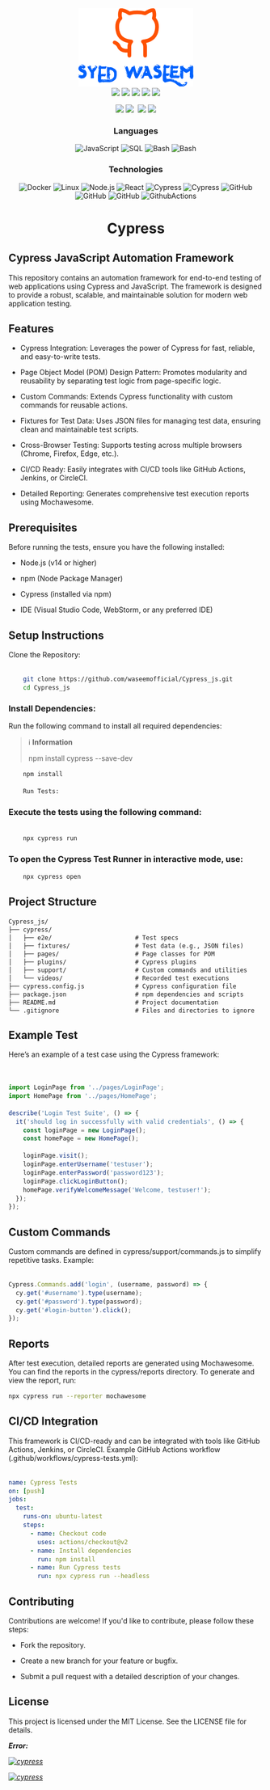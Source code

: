 <p align="center" >
<div align="center" >
<img src="https://github.com/waseemofficial/DSA_Python/blob/main/Images/github_logo_blue.png"/>
</div>

<div align="center">
<a href="https://github.com/waseemofficial">
<img src="https://img.shields.io/badge/syed-waseem-93b023?&style=for-the-badge&logo=&logoColor=white"/></a>
<img src="https://img.shields.io/badge/gitlab-%23181717.svg?style=for-the-badge&logo=gitlab&logoColor=white"/>
<img src="https://img.shields.io/badge/Cypress-%23181717.svg?style=for-the-badge&logo=cypress&logoColor=green"/>
<img src="https://img.shields.io/badge/Visual%20Studio%20Code-0078d7.svg?style=for-the-badge&logo=visual-studio-code&logoColor=white"/>
<img src="https://img.shields.io/badge/markdown-%23000000.svg?style=for-the-badge&logo=markdown&logoColor=white"/>
</div></p>


<div align="center">
<img src="https://img.shields.io/github/license/waseemofficial/Cypress_js.svg?style=flat"/> <img src="https://img.shields.io/github/stars/waseemofficial/Cypress_js.svg?colorB=orange&style=flat"/> <img sec="https://img.shields.io/github/languages/top/waseemofficial/Cypress_js.svg?style=flat"/> <img src="https://img.shields.io/github/languages/code-size/waseemofficial/Cypress_js.svg?style=flat"/> <img src="https://img.shields.io/github/issues-raw/waseemofficial/Cypress_js.svg?style=flat" />
</div>

<div align="center"> 

### Languages

![JavaScript](https://img.shields.io/badge/-JavaScript-000?&logo=JavaScript)
![SQL](https://img.shields.io/badge/-SQL-000?&logo=MySQL)
![Bash](https://img.shields.io/badge/-Bash-000?&logo=gnu-bash&logoColor=white)
![Bash](https://img.shields.io/badge/-markdown-000?&logo=markdown)



### Technologies

![Docker](https://img.shields.io/badge/-Docker-000?&logo=Docker)
![Linux](https://img.shields.io/badge/-Linux-000?&logo=Linux)
![Node.js](https://img.shields.io/badge/-Node.js-000?&logo=node.js)
![React](https://img.shields.io/badge/-React-000?&logo=React)
![Cypress](https://img.shields.io/badge/-Postman-000?&logo=Postman)
![Cypress](https://img.shields.io/badge/-Cypress-000?&logo=Cypress)
![GitHub](https://img.shields.io/badge/-GitHub-000?&logo=GitHub)
![GitHub](https://img.shields.io/badge/-Selenium-000?&logo=Selenium)
![GitHub](https://img.shields.io/badge/-Regex-000?&logo=Regex)
![GithubActions](https://img.shields.io/badge/-GithubActions-000?&logo=GithubActions)
</div>
<div align="center">
 
# Cypress

</div>

## Cypress JavaScript Automation Framework

This repository contains an automation framework for end-to-end testing of web applications using Cypress and JavaScript. The framework is designed to provide a robust, scalable, and maintainable solution for modern web application testing.

## Features

- Cypress Integration: Leverages the power of Cypress for fast, reliable, and easy-to-write tests.

- Page Object Model (POM) Design Pattern: Promotes modularity and reusability by separating test logic from page-specific logic.

- Custom Commands: Extends Cypress functionality with custom commands for reusable actions.

- Fixtures for Test Data: Uses JSON files for managing test data, ensuring clean and maintainable test scripts.

- Cross-Browser Testing: Supports testing across multiple browsers (Chrome, Firefox, Edge, etc.).

- CI/CD Ready: Easily integrates with CI/CD tools like GitHub Actions, Jenkins, or CircleCI.

- Detailed Reporting: Generates comprehensive test execution reports using Mochawesome.

## Prerequisites

Before running the tests, ensure you have the following installed:

- Node.js (v14 or higher)

- npm (Node Package Manager)

- Cypress (installed via npm)

- IDE (Visual Studio Code, WebStorm, or any preferred IDE)

## Setup Instructions

Clone the Repository:

```bash
   
    git clone https://github.com/waseemofficial/Cypress_js.git
    cd Cypress_js
```
### Install Dependencies:

Run the following command to install all required dependencies:

>:information_source: **Information**
>
>npm install cypress --save-dev

```bash
    npm install

    Run Tests:
```

### Execute the tests using the following command:

```bash
   
    npx cypress run
```

### To open the Cypress Test Runner in interactive mode, use:

```bash
    npx cypress open
```
## Project Structure

```mermaid
Cypress_js/
├── cypress/
│   ├── e2e/                       # Test specs
│   ├── fixtures/                  # Test data (e.g., JSON files)
│   ├── pages/                     # Page classes for POM
│   ├── plugins/                   # Cypress plugins
│   ├── support/                   # Custom commands and utilities
│   └── videos/                    # Recorded test executions
├── cypress.config.js              # Cypress configuration file
├── package.json                   # npm dependencies and scripts
├── README.md                      # Project documentation
└── .gitignore                     # Files and directories to ignore
```

## Example Test

Here’s an example of a test case using the Cypress framework:

```javascript


import LoginPage from '../pages/LoginPage';
import HomePage from '../pages/HomePage';

describe('Login Test Suite', () => {
  it('should log in successfully with valid credentials', () => {
    const loginPage = new LoginPage();
    const homePage = new HomePage();

    loginPage.visit();
    loginPage.enterUsername('testuser');
    loginPage.enterPassword('password123');
    loginPage.clickLoginButton();
    homePage.verifyWelcomeMessage('Welcome, testuser!');
  });
});
```
## Custom Commands

Custom commands are defined in cypress/support/commands.js to simplify repetitive tasks. Example:

```javascript

Cypress.Commands.add('login', (username, password) => {
  cy.get('#username').type(username);
  cy.get('#password').type(password);
  cy.get('#login-button').click();
});
```
## Reports

After test execution, detailed reports are generated using Mochawesome. You can find the reports in the cypress/reports directory. To generate and view the report, run:

```bash
npx cypress run --reporter mochawesome
```
## CI/CD Integration

This framework is CI/CD-ready and can be integrated with tools like GitHub Actions, Jenkins, or CircleCI. Example GitHub Actions workflow (.github/workflows/cypress-tests.yml):

```yaml

name: Cypress Tests
on: [push]
jobs:
  test:
    runs-on: ubuntu-latest
    steps:
      - name: Checkout code
        uses: actions/checkout@v2
      - name: Install dependencies
        run: npm install
      - name: Run Cypress tests
        run: npx cypress run --headless
```

## Contributing

Contributions are welcome! If you'd like to contribute, please follow these steps:

- Fork the repository.

- Create a new branch for your feature or bugfix.
  
- Submit a pull request with a detailed description of your changes.

## License

This project is licensed under the MIT License. See the LICENSE file for details.


<div class="alert alert-danger" role="alert">
    <div class="row vertical-align">
        <div class="col-xs-1 text-center">
            <i class="fa fa-exclamation-triangle fa-2x"/>
        </div>
        <div class="col-xs-11">
            <strong>Error:</strong>
        </div>
    </div>
</div>


[![cypress](https://img.shields.io/endpoint?url=https://cloud.cypress.io/badge/simple/xvvhay/develop&style=flat&logo=cypress)](https://cloud.cypress.io/projects/xvvhay/runs)

[![cypress](https://img.shields.io/endpoint?url=https://cloud.cypress.io/badge/count/xvvhay/develop&style=flat&logo=cypress)](https://cloud.cypress.io/projects/xvvhay/runs)
